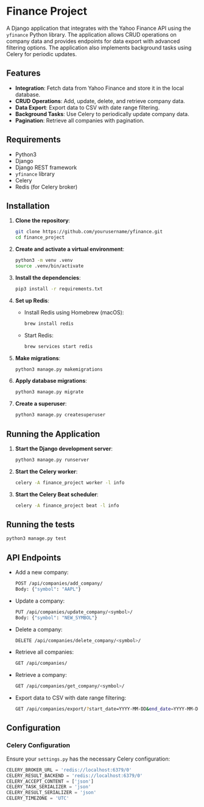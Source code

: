 # Finance Project

A Django application that integrates with the Yahoo Finance API using the `yfinance` Python library. The application allows CRUD operations on company data and provides endpoints for data export with advanced filtering options. The application also implements background tasks using Celery for periodic updates.

## Features

- **Integration**: Fetch data from Yahoo Finance and store it in the local database.
- **CRUD Operations**: Add, update, delete, and retrieve company data.
- **Data Export**: Export data to CSV with date range filtering.
- **Background Tasks**: Use Celery to periodically update company data.
- **Pagination**: Retrieve all companies with pagination.

## Requirements

- Python3
- Django
- Django REST framework
- `yfinance` library
- Celery
- Redis (for Celery broker)

## Installation

1. **Clone the repository**:
    ```bash
    git clone https://github.com/yourusername/yfinance.git
    cd finance_project
    ```

2. **Create and activate a virtual environment**:
    ```bash
    python3 -m venv .venv
    source .venv/bin/activate
    ```

3. **Install the dependencies**:
    ```bash
    pip3 install -r requirements.txt
    ```

4. **Set up Redis**:
    - Install Redis using Homebrew (macOS):
        ```bash
        brew install redis
        ```
    - Start Redis:
        ```bash
        brew services start redis
        ```
5. **Make migrations**:
    ```bash
    python3 manage.py makemigrations
    ```
6. **Apply database migrations**:
    ```bash
    python3 manage.py migrate
    ```

7. **Create a superuser**:
    ```bash
    python3 manage.py createsuperuser
    ```
## Running the Application

1. **Start the Django development server**:
    ```bash
    python3 manage.py runserver
    ```
2. **Start the Celery worker**:
    ```bash
    celery -A finance_project worker -l info
    ```
3. **Start the Celery Beat scheduler**:
    ```bash
    celery -A finance_project beat -l info
    ```
## Running the tests
  ```bash
  python3 manage.py test
  ```
## API Endpoints

- Add a new company:
    ```bash
    POST /api/companies/add_company/
    Body: {"symbol": "AAPL"}
    ```
- Update a company:
    ```bash
    PUT /api/companies/update_company/<symbol>/
    Body: {"symbol": "NEW_SYMBOL"}
    ```
- Delete a company:
    ```bash
    DELETE /api/companies/delete_company/<symbol>/
    ```
- Retrieve all companies:
    ```bash
    GET /api/companies/
    ```
- Retrieve a company:
    ```bash
    GET /api/companies/get_company/<symbol>/
    ```
- Export data to CSV with date range filtering:
    ```bash
    GET /api/companies/export/?start_date=YYYY-MM-DD&end_date=YYYY-MM-DD
    ```

## Configuration

### Celery Configuration

Ensure your `settings.py` has the necessary Celery configuration:

```python
CELERY_BROKER_URL = 'redis://localhost:6379/0'
CELERY_RESULT_BACKEND = 'redis://localhost:6379/0'
CELERY_ACCEPT_CONTENT = ['json']
CELERY_TASK_SERIALIZER = 'json'
CELERY_RESULT_SERIALIZER = 'json'
CELERY_TIMEZONE = 'UTC'
